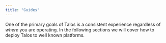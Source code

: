 ```yaml
---
title: "Guides"
---
```

One of the primary goals of Talos is a consistent experience regardless of _where_ you are operating.
In the following sections we will cover how to deploy Talos to well known platforms.

